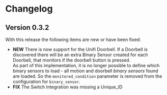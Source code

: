 # Changelog

## Version 0.3.2

With this release the following items are new or have been fixed:

* **NEW** There is now support for the Unifi Doorbell. If a Doorbell is discovered there will be an extra Binary Sensor created for each Doorbell, that monitors if the doorbell button is pressed.  
As part of this implementation, it is no longer possible to define which binary sensors to load - all motion and doorbell *binary sensors* found are loaded. So the `monitored_condition` parameter is removed from the configuration for `binary_sensor`.
* **FIX** The Switch Integration was missing a Unique_ID
